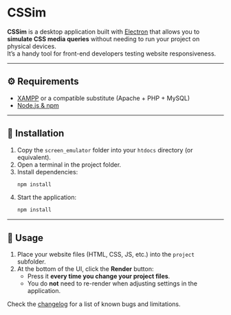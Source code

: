 
# CSSim

**CSSim** is a desktop application built with [Electron](https://www.electronjs.org/) that allows you to **simulate CSS media queries** without needing to run your project on physical devices.  
It’s a handy tool for front-end developers testing website responsiveness.

---

## ⚙️ Requirements

- [XAMPP](https://www.apachefriends.org/) or a compatible substitute (Apache + PHP + MySQL)  
- [Node.js & npm](https://nodejs.org/)  

---

## 🚀 Installation

1. Copy the `screen_emulator` folder into your `htdocs` directory (or equivalent).  
2. Open a terminal in the project folder.  
3. Install dependencies:
   ```bash
   npm install
  4. Start the application:
     ```bash
     npm install

---

## 📖 Usage

1. Place your website files (HTML, CSS, JS, etc.) into the `project` subfolder.
2. At the bottom of the UI, click the **Render** button:
   -   Press it **every time you change your project files**.
   -   You do **not** need to re-render when adjusting settings in the application.

Check the [changelog](changelog.md) for a list of known bugs and limitations.
